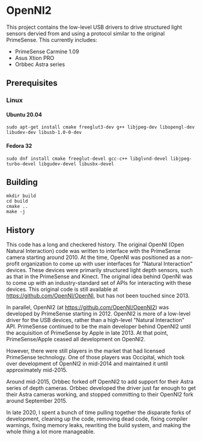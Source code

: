 # OpenNI2

This project contains the low-level USB drivers to drive structured light sensors dervied from and using a protocol similar to the original PrimeSense.
This currently includes:

* PrimeSense Carmine 1.09
* Asus Xtion PRO
* Orbbec Astra series

## Prerequisites

### Linux

#### Ubuntu 20.04

```
sudo apt-get install cmake freeglut3-dev g++ libjpeg-dev libopengl-dev libudev-dev libusb-1.0-0-dev
```

#### Fedora 32

```
sudo dnf install cmake freeglut-devel gcc-c++ libglvnd-devel libjpeg-turbo-devel libgudev-devel libusbx-devel
```

## Building

```
mkdir build
cd build
cmake ..
make -j
```

## History

This code has a long and checkered history.  The original OpenNI (Open Natural Interaction) code was written to
interface with the PrimeSense camera starting around 2010.  At the time, OpenNI was positioned as a non-profit
organization to come up with user interfaces for "Natural Interaction" devices.  These devices were primarily
structured light depth sensors, such as that in the PrimeSense and Kinect.  The original idea behind OpenNI was
to come up with an industry-standard set of APIs for interacting with these devices.  This original code is
still available at https://github.com/OpenNI/OpenNI, but has not been touched since 2013.

In parallel, OpenNI2 (at https://github.com/OpenNI/OpenNI2) was developed by PrimeSense starting in 2012.
OpenNI2 is more of a low-level driver for the USB devices, rather than a high-level "Natural Interaction" API.
PrimeSense continued to be the main developer behind OpenNI2 until the acquisition of PrimeSense by Apple
in late 2013.  At that point, PrimeSense/Apple ceased all development on OpenNI2.

However, there were still players in the market that had licensed PrimeSense technology.  One of those
players was Occipital, which took over development of OpenNI2 in mid-2014 and maintained it until approximately
mid-2015.

Around mid-2015, Orbbec forked off OpenNI2 to add support for their Astra series of depth cameras.  Orbbec
developed the driver just far enough to get their Astra cameras working, and stopped committing to their
OpenNI2 fork around September 2015.

In late 2020, I spent a bunch of time pulling together the disparate forks of development, cleaning up the
code, removing dead code, fixing compiler warnings, fixing memory leaks, rewriting the build system, and
making the whole thing a lot more manageable.
